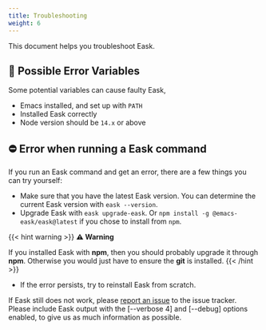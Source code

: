 ```yaml
---
title: Troubleshooting
weight: 6
---
```


This document helps you troubleshoot Eask.

## 🚩 Possible Error Variables

Some potential variables can cause faulty Eask,

* Emacs installed, and set up with `PATH`
* Installed Eask correctly
* Node version should be `14.x` or above

## ⛔️ Error when running a Eask command

If you run an Eask command and get an error, there are a few things you can try
yourself:

* Make sure that you have the latest Eask version. You can determine the current
Eask version with `eask --version`.
* Upgrade Eask with `eask upgrade-eask`. Or `npm install -g @emacs-eask/eask@latest`
if you chose to install from `npm`.

{{< hint warning >}}
**⚠ Warning**

If you installed Eask with **npm**, then you should probably upgrade it through 
**npm**. Otherwise you would just have to ensure the **git** is installed.
{{< /hint >}}

* If the error persists, try to reinstall Eask from scratch.

If Eask still does not work, please [report an issue](https://github.com/emacs-eask/eask/issues/new)
to the issue tracker.
Please include Eask output with the [--verbose 4] and [--debug] options enabled,
to give us as much information as possible.
